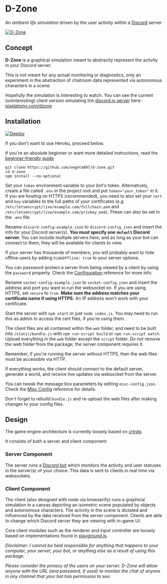 # D-Zone
An _ambient life simulation_ driven by the user activity within a [Discord](https://discordapp.com) server

[![D-Zone](http://i.imgur.com/PLh059j.gif "Hippity hop!")](https://pixelatomy.com/dzone/)

## Concept
**D-Zone** is a graphical simulation meant to abstractly represent the activity in your Discord server.

This is not meant for any actual monitoring or diagnostics, only an experiment in the abstraction of chatroom data represented via autonomous characters in a scene.

Hopefully the simulation is interesting to watch. You can see the current (uninteresting) client version simulating the [discord.io server](https://discord.gg/0MvHMfHcTKVVmIGP) here: [pixelatomy.com/dzone](https://pixelatomy.com/dzone/)

## Installation

[![Deploy](https://www.herokucdn.com/deploy/button.png)](https://heroku.com/deploy?template=https://github.com/d-zone-org/d-zone/tree/heroku)

If you don't want to use Heroku, proceed below.

If you're an absolute beginner or want more detailed instructions, read the [beginner-friendly guide](https://github.com/d-zone-org/d-zone/wiki/Beginner's-Setup-Guide)

```
git clone https://github.com/vegeta897/d-zone.git
cd d-zone
npm install --no-optional
```

Set your `token` environment variable to your bot's token. Alternatively, create a file called `.env` in the project root and put `token="your_token"` in it. If you are hosting on HTTPS (recommended), you need to also set your `cert` and `key` variables to the full paths of your certificates (*e.g.* `/etc/letsencrypt/live/example.com/fullchain.pem` and `/etc/letsencrypt/live/example.com/privkey.pem`). These can also be set in the `.env` file.

Rename `discord-config-example.json` to `discord-config.json` and insert the info for your Discord server(s). **You must specify _one_ `default` Discord server.** You can include multiple servers here, and as long as your bot can connect to them, they will be available for clients to view.

If your server has thousands of members, you will probably want to hide offline users by adding `hideOffline: true` to your server options.

You can password-protect a server from being viewed by a client by using the `password` property. Check the [Configuration](https://github.com/d-zone-org/d-zone/wiki/Configuration) reference for more info.

Rename `socket-config-example.json` to `socket-config.json` and insert the address and port you want to run the websocket on. If you are using HTTPS, set `secure` to `true`. **Make sure the address matches your certificate name if using HTTPS.** An IP address won't work with your certificate.

Start the server with `npm start` or just `node index.js`. You may need to run this as admin to access the cert files, if you're using them.

The client files are all contained within the `web` folder, and need to be built into `/static/bundle.js`  with `npm run-script build` or `npm run-script watch`. Upload everything in the `web` folder except the `script` folder. _Do not_ remove the web folder from the package; the server component requires it.

Remember, if you're running the server without HTTPS, then the web files must be accessible via HTTP.

If everything works, the client should connect to the default server, generate a world, and receive live updates via websocket from the server.

You can tweak the message box parameters by editing `misc-config.json`. Check the [Misc Config](https://github.com/d-zone-org/d-zone/wiki/Configuration#misc) reference for details.

Don't forget to rebuild `bundle.js` and re-upload the web files after making changes to your config files.

## Design
The game engine architecture is currently loosely based on [crtrdg](http://crtrdg.com/).

It consists of both a server and client component:

### Server Component
The server runs a [Discord bot](https://abal.moe/Eris/) which monitors the activity and user statuses in the server(s) of your choice. This data is sent to clients in real time via websockets.

### Client Component
The client (also designed with node via browserify) runs a graphical simulation in a canvas depicting an isometric scene populated by objects and autonomous characters. The activity in the scene is dictated and influenced by the data received from the server component. Clients are able to change which Discord server they are viewing with in-game UI.

Core client modules such as the renderer and input controller are loosely based on implementations found in [playground.js](http://playgroundjs.com/).

_Disclaimer: I cannot be held responsible for anything that happens to your computer, your server, your bot, or anything else as a result of using this package._

_Please consider the privacy of the users on your server. D-Zone will allow anyone with the URL (and password, if used) to monitor the chat of anyone in any channel that your bot has permission to see._
